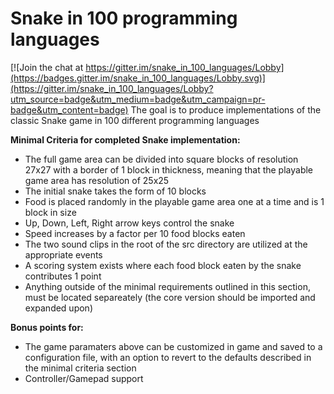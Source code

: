 # Snake in 100 programming languages

[![Join the chat at https://gitter.im/snake_in_100_languages/Lobby](https://badges.gitter.im/snake_in_100_languages/Lobby.svg)](https://gitter.im/snake_in_100_languages/Lobby?utm_source=badge&utm_medium=badge&utm_campaign=pr-badge&utm_content=badge)
The goal is to produce implementations of the classic Snake game in 100 different programming languages

**Minimal Criteria for completed Snake implementation:**

- The full game area can be divided into square blocks of resolution 27x27 with a border of 1 block in thickness, meaning that the playable game area has resolution of 25x25
- The initial snake takes the form of 10 blocks
- Food is placed randomly in the playable game area one at a time and is 1 block in size
- Up, Down, Left, Right arrow keys control the snake
- Speed increases by a factor per 10 food blocks eaten
- The two sound clips in the root of the src directory are utilized at the appropriate events
- A scoring system exists where each food block eaten by the snake contributes 1 point
- Anything outside of the minimal requirements outlined in this section, must be located separeately (the core version should be imported and expanded upon)

**Bonus points for:**

- The game paramaters above can be customized in game and saved to a configuration file, with an option to revert to the defaults described in the minimal criteria section
- Controller/Gamepad support

